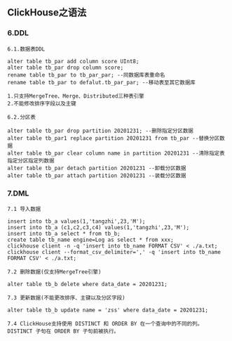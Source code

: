 ## ClickHouse之语法

### 6.DDL

    6.1.数据表DDL
    
    alter table tb_par add column score UInt8;
    alter table tb_par drop column score;
    rename table tb_par to tb_par_par; --同数据库表重命名
    rename table tb_par to defalut.tb_par_par; --移动表至其它数据库
    
    1.只支持MergeTree、Merge、Distributed三种表引擎
    2.不能修改排序字段以及主键
    
    6.2.分区表
    
    alter table tb_par drop partition 20201231; --删除指定分区数据
    alter table tb_par1 replace partition 20201231 from tb_par --替换分区数据
    alter table tb_par clear column name in partition 20201231 --清除指定表指定分区指定列数据
    alter table tb_par detach partition 20201231 --卸载分区数据
    alter table tb_par attach partition 20201231 --装载分区数据
    
### 7.DML

    7.1 导入数据
    
    insert into tb_a values(1,'tangzhi',23,'M');
    insert into tb_a (c1,c2,c3,c4) values(1,'tangzhi',23,'M');
    insert into tb_a select * from tb_b;
    create table tb_name engine=Log as select * from xxx;
    clickhouse client -n -q 'insert into tb_name FORMAT CSV' < ./a.txt;
    clickhouse client --format_csv_delimiter=',' -q 'insert into tb_name FORMAT CSV' < ./a.txt;
    
    7.2 删除数据(仅支持MergeTree引擎)
    
    alter table tb_b delete where data_date = 20201231;
    
    7.3 更新数据(不能更改排序、主键以及分区字段)
    
    alter table tb_b update name = 'zss' where data_date = 20201231;
    
    7.4 ClickHouse支持使用 DISTINCT 和 ORDER BY 在一个查询中的不同的列。 DISTINCT 子句在 ORDER BY 子句前被执行。
    